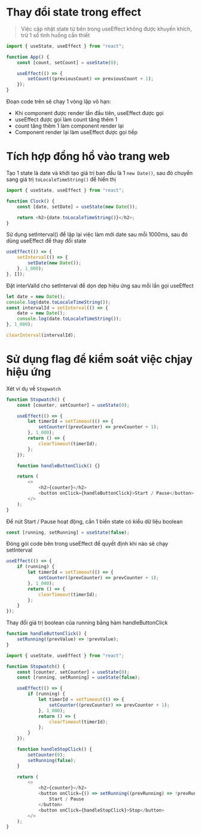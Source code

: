 # Thay đổi state trong effect

> Việc cập nhật state từ bên trong useEffect không được khuyến khích, trừ 1 số tình huống cần thiết

```js
import { useState, useEffect } from "react";

function App() {
    const [count, setCount] = useState(0);

    useEffect(() => {
        setCount((previousCount) => previousCount + 1);
    });
}
```

Đoạn code trên sẽ chạy 1 vòng lặp vô hạn:

-   Khi component được render lần đầu tiên, useEffect được gọi
-   useEffect được gọi làm count tăng thêm 1
-   count tăng thêm 1 làm component render lại
-   Component render lại làm useEffect được gọi tiếp

# Tích hợp đồng hồ vào trang web

Tạo 1 state là date và khởi tạo giá trị ban đầu là 1 `new Date()`, sau đó chuyển sang giá trị `toLocaleTimeString()` để hiển thị

```js
import { useState, useEffect } from "react";

function Clock() {
    const [date, setDate] = useState(new Date());

    return <h2>{date.toLocaleTimeString()}</h2>;
}
```

Sử dụng setInterval() để lặp lại việc làm mới date sau mỗi 1000ms, sau đó dùng useEffect để thay đổi state

```js
useEffect(() => {
    setInterval(() => {
        setDate(new Date());
    }, 1_000);
}, []);
```

Đặt interValId cho setInterval để dọn dẹp hiệu ứng sau mỗi lần gọi useEffect

```js
let date = new Date();
console.log(date.toLocaleTimeString());
const intervalId = setInterval(() => {
    date = new Date();
    console.log(date.toLocaleTimeString());
}, 1_000);

clearInterval(intervalId);
```

# Sử dụng flag để kiểm soát việc chjay hiệu ứng

Xét ví dụ về `Stopwatch`

```js
function Stopwatch() {
    const [counter, setCounter] = useState(0);

    useEffect(() => {
        let timerId = setTimeout(() => {
            setCounter((prevCounter) => prevCounter + 1);
        }, 1_000);
        return () => {
            clearTimeout(timerId);
        };
    });

    function handleButtonClick() {}

    return (
        <>
            <h2>{counter}</h2>
            <button onClick={handleButtonClick}>Start / Pause</button>
        </>
    );
}
```

Để nút Start / Pause hoạt động, cần 1 biến state có kiểu dữ liệu boolean

```js
const [running, setRunning] = useState(false);
```

Đóng gói code bên trong useEffect để quyết định khi nào sẽ chạy setInterval

```js
useEffect(() => {
    if (running) {
        let timerId = setTimeout(() => {
            setCounter((prevCounter) => prevCounter + 1);
        }, 1_000);
        return () => {
            clearTimeout(timerId);
        };
    }
});
```

Thay đổi giá trị boolean của running bằng hàm handleButtonClick

```js
function handleButtonClick() {
    setRunning((prevValue) => !prevValue);
}
```

```js
import { useState, useEffect } from "react";

function Stopwatch() {
    const [counter, setCounter] = useState(0);
    const [running, setRunning] = useState(false);

    useEffect(() => {
        if (running) {
            let timerId = setTimeout(() => {
                setCounter((prevCounter) => prevCounter + 1);
            }, 1_000);
            return () => {
                clearTimeout(timerId);
            };
        }
    });

    function handleStopClick() {
        setCounter(0);
        setRunning(false);
    }

    return (
        <>
            <h2>{counter}</h2>
            <button onClick={() => setRunning((prevRunning) => !prevRunning)}>
                Start / Pause
            </button>
            <button onClick={handleStopClick}>Stop</button>
        </>
    );
}
```
